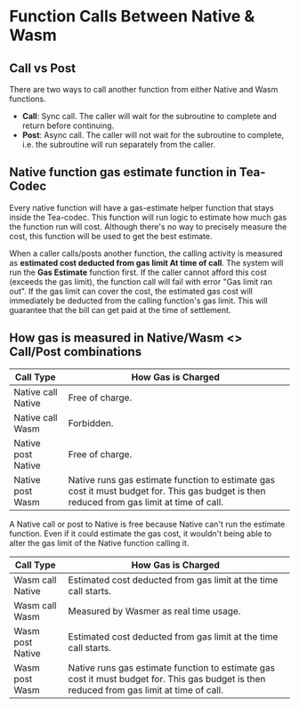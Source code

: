 # Function Calls Between Native & Wasm

## Call vs Post

There are two ways to call another function from either Native and Wasm functions.

- **Call**: Sync call. The caller will wait for the subroutine to complete and return before continuing.
- **Post**: Async call. The caller will not wait for the subroutine to complete, i.e. the subroutine will run separately from the caller.

## Native function gas estimate function in Tea-Codec
Every native function will have a gas-estimate helper function that stays inside the Tea-codec. This function will run logic to estimate how much gas the function run will cost. Although there's no way to precisely measure the cost, this function will be used to get the best estimate. 

When a caller calls/posts another function, the calling activity is measured as **estimated cost deducted from gas limit At time of call**. The system will run the **Gas Estimate** function first. If the caller cannot afford this cost (exceeds the gas limit), the function call will fail with error "Gas limit ran out". If the gas limit can cover the cost, the estimated gas cost will immediately be deducted from the calling function's gas limit. This will guarantee that the bill can get paid at the time of settlement.

## How gas is measured in Native/Wasm <> Call/Post combinations

| Call Type  | How Gas is Charged  |
|---|---|
| Native call Native  | Free of charge.  |
| Native call Wasm  | Forbidden.  |
| Native post Native  | Free of charge.  |
| Native post Wasm  | Native runs gas estimate function to estimate gas cost it must budget for. This gas budget is then reduced from gas limit at time of call. |

A Native call or post to Native is free because Native can't run the estimate function. Even if it could estimate the gas cost, it wouldn't being able to alter the gas limit of the Native function calling it.

| Call Type  | How Gas is Charged  |
|---|---|
| Wasm call Native  | Estimated cost deducted from gas limit at the time call starts.  |
| Wasm call Wasm  | Measured by Wasmer as real time usage.  |
| Wasm post Native  | Estimated cost deducted from gas limit at the time call starts.  |
| Wasm post Wasm | Native runs gas estimate function to estimate gas cost it must budget for. This gas budget is then reduced from gas limit at time of call.  |